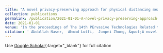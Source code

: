 ```yaml
---
title: "A novel privacy-preserving approach for physical distancing measurement using thermal sensor array"
collection: publications
permalink: /publication/2021-01-01-A-novel-privacy-preserving-approach-for-physical-distancing-measurement-using-thermal-sensor-array
date: 2021-01-01
venue: 'In the proceedings of The 14th PErvasive Technologies Related to Assistive Environments Conference'
citation: ' Abdallah Naser,  Ahmad Lotfi,  Junpei Zhong, &quot;A novel privacy-preserving approach for physical distancing measurement using thermal sensor array.&quot; In the proceedings of The 14th PErvasive Technologies Related to Assistive Environments Conference, 2021.'
---
```

Use [Google Scholar](https://scholar.google.com/scholar?q=A+novel+privacy+preserving+approach+for+physical+distancing+measurement+using+thermal+sensor+array){:target="_blank"} for full citation